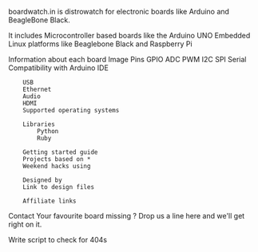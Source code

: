 boardwatch.in is distrowatch for electronic boards like Arduino and BeagleBone Black.

It includes
   Microcontroller based boards like the Arduino UNO
   Embedded Linux platforms like Beaglebone Black and Raspberry Pi

Information about each board
	    Image
	    Pins
		GPIO
		ADC
		PWM
		I2C
		SPI
		Serial
		Compatibility with Arduino IDE

		USB
		Ethernet
		Audio
		HDMI
		Supported operating systems

		Libraries
			Python
			Ruby
			
		Getting started guide
		Projects based on *
		Weekend hacks using
	
	    Designed by
	    Link to design files

	    Affiliate links


Contact
	Your favourite board missing ? Drop us a line here and we'll get right on it.	    

Write script to check for 404s	    
